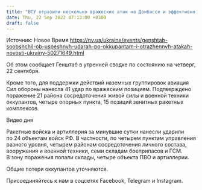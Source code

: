 ```yaml
---
title: "ВСУ отразили несколько вражеских атак на Донбассе и эффективно били по позициям оккупантов — Генштаб"
date: Thu, 22 Sep 2022 07:13:00 +0300
draft: false
---
```

Источник: Новое Время https://nv.ua/ukraine/events/genshtab-soobshchil-ob-uspeshnyh-udarah-po-okkupantam-i-otrazhennyh-atakah-novosti-ukrainy-50271649.html


Об этом сообщает Генштаб в утренней сводке по состоянию на четверг, 22 сентября.

Кроме того, для поддержки действий наземных группировок авиация Сил обороны нанесла 41 удар по вражеским позициям. Подтверждено поражение 21 района сосредоточения живой силы и военной техники оккупантов, четыре опорных пункта, 15 позиций зенитных ракетных комплексов.

 Видео дня   

Ракетные войска и артиллерия за минувшие сутки нанесли ударили по 24 объектам войск РФ. В частности, по четырем пунктам управления разного уровня, четырем районам сосредоточения личного состава, вооружения и военной техники, семи складам боеприпасов и ГСМ. В зону поражения попали склады, четыре объекта ПВО и артиллерии.

Общие потери оккупантов уточняются.

Присоединяйтесь к нам в соцсетях Facebook, Telegram и Instagram.
